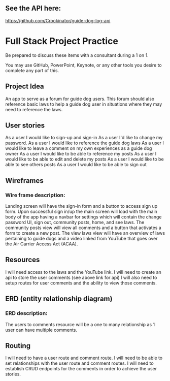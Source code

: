 ## See the API here:
https://github.com/Crookinator/guide-dog-log-api 

# Full Stack Project Practice

Be prepared to discuss these items with a consultant during a 1 on 1.

You may use GitHub, PowerPoint, Keynote, or any other tools you desire to
complete any part of this.

## Project Idea
An app to serve as a forum for guide dog users. This forum should also reference basic laws to help a guide dog user in situations where they may need to reference the laws. 

## User stories

As a user I would like to sign-up and sign-in
As a user I'd like to change my password.
As a user I would like to reference the guide dog laws
As a user I would like to leave a comment on my own experiences as a guide dog owner
As a user I would like to be able to reference my posts
As a user I would like to be able to edit and delete my posts
As a user I would like to be able to see others posts
As a user I would like to be able to sign out


## Wireframes
### Wire frame description:
Landing screen will have the sign-in form and a button to access sign up form. 
Upon successful sign in/up the main screen will load with the main body of the app having a navbar for settings which will contain the change password UI, sign out, community posts, home,  and see laws.
The community posts view will view all comments and a button that activates a  form to create a new post.
The view laws view will have an overview of laws pertaining to guide dogs and a video linked from YouTube that goes over the Air Carrier Access Act (ACAA).


## Resources
I will need access to the laws and the YouTube link. I will need to create an api to store the user comments (see above link for api) I will also need to setup routes for user comments and the ability to view those comments. 

## ERD (entity relationship diagram)

### ERD description:
The users to comments resource will be a one to many relationship as 1 user can have multiple comments.

## Routing

I will need to have a user route and comment route. I will need to be able to set relationships with the user route and comment routes. I will need to establish CRUD endpoints for the comments in order to achieve the user stories. 

